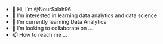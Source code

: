 - 👋 Hi, I’m @NourSalah96
- 👀 I’m interested in learning data analytics and data science
- 🌱 I’m currently learning Data Analytics 
- 💞️ I’m looking to collaborate on ...
- 📫 How to reach me ...

<!---
NourSalah96/NourSalah96 is a ✨ special ✨ repository because its `README.md` (this file) appears on your GitHub profile.
You can click the Preview link to take a look at your changes.
--->

